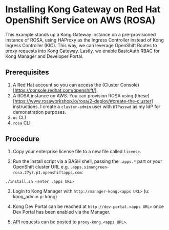 Installing Kong Gateway on Red Hat OpenShift Service on AWS (ROSA)
===========================================================

This example stands up a Kong Gateway instance on a pre-provisioned instance of ROSA, using HAProxy as the Ingress Controller instead of Kong Ingress Controller (KIC).  This way, we can leverage OpenShift Routes to proxy requests into Kong Gateway.  Lastly, we enable BasicAuth RBAC for Kong Manager and Developer Portal.

## Prerequisites
1. A Red Hat account so you can access the (Cluster Console)[https://console.redhat.com/openshift/].
2. A ROSA instance on AWS.  You can provision ROSA using (these)[https://www.rosaworkshop.io/rosa/2-deploy/#create-the-cluster] instructions.  I create a `cluster-admin` user with `HTPasswd` as my IdP for demonstration purposes.
3. `oc` CLI
4. `rosa` CLI

## Procedure

1. Copy your enterprise license file to a new file called `license`.

2. Run the install script via a BASH shell, passing the `.apps.*` part or your OpenShift cluster URL e.g. `.apps.simongreen-rosa.27y7.p1.openshiftapps.com`:

```bash
./install.sh <enter .apps URL>
```

3. Login to Kong Manager with `http://manager-kong.<apps URL>` (u: kong_admin p: kong)

4. Kong Dev Portal can be reached at `http://dev-portal.<apps URL>` once Dev Portal has been enabled via the Manager.

5. API requests can be posted to `proxy-kong.<apps URL>`.